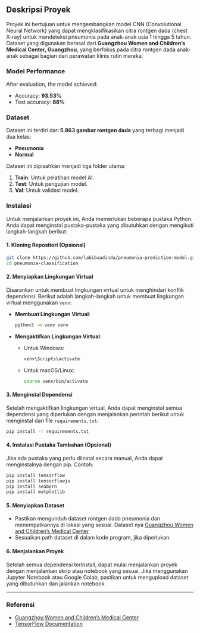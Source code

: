 ## Deskripsi Proyek

Proyek ini bertujuan untuk mengembangkan model CNN (Convolutional Neural Network) yang dapat mengklasifikasikan citra rontgen dada (chest X-ray) untuk mendeteksi pneumonia pada anak-anak usia 1 hingga 5 tahun. Dataset yang digunakan berasal dari **Guangzhou Women and Children’s Medical Center, Guangzhou**, yang berfokus pada citra rontgen dada anak-anak sebagai bagian dari perawatan klinis rutin mereka.

### Model Performance
After evaluation, the model achieved:

* Accuracy: **93.53%**
* Test accuracy: **88%**


### Dataset

Dataset ini terdiri dari **5.863 gambar rontgen dada** yang terbagi menjadi dua kelas:

* **Pneumonia**
* **Normal**

Dataset ini dipisahkan menjadi tiga folder utama:

1. **Train**: Untuk pelatihan model AI.
2. **Test**: Untuk pengujian model.
3. **Val**: Untuk validasi model.

### Instalasi

Untuk menjalankan proyek ini, Anda memerlukan beberapa pustaka Python. Anda dapat menginstal pustaka-pustaka yang dibutuhkan dengan mengikuti langkah-langkah berikut:

#### 1. **Kloning Repositori (Opsional)**
```bash
git clone https://github.com/labibaadinda/pneumonia-prediction-model.git
cd pneumonia-classification
```

#### 2. **Menyiapkan Lingkungan Virtual**

Disarankan untuk membuat lingkungan virtual untuk menghindari konflik dependensi. Berikut adalah langkah-langkah untuk membuat lingkungan virtual menggunakan `venv`:

* **Membuat Lingkungan Virtual**:

  ```bash
  python3 -m venv venv
  ```

* **Mengaktifkan Lingkungan Virtual**:

  * Untuk Windows:

    ```bash
    venv\Scripts\activate
    ```
  * Untuk macOS/Linux:

    ```bash
    source venv/bin/activate
    ```

#### 3. **Menginstal Dependensi**

Setelah mengaktifkan lingkungan virtual, Anda dapat menginstal semua dependensi yang diperlukan dengan menjalankan perintah berikut untuk menginstal dari file `requirements.txt`:

```bash
pip install -r requirements.txt
```

#### 4. **Instalasi Pustaka Tambahan (Opsional)**

Jika ada pustaka yang perlu diinstal secara manual, Anda dapat menginstalnya dengan pip. Contoh:

```bash
pip install tensorflow
pip install tensorflowjs
pip install seaborn
pip install matplotlib
```

#### 5. **Menyiapkan Dataset**

* Pastikan mengunduh dataset rontgen dada pneumonia dan menempatkannya di lokasi yang sesuai. Dataset nya [Guangzhou Women and Children’s Medical Center](https://www.researchgate.net/figure/The-splits-of-the-pneumonia-datasets-from-Guangzhou-Women-and-Childrens-Medical-Center_tbl1_348896669)
* Sesuaikan path dataset di dalam kode program, jika diperlukan.

#### 6. **Menjalankan Proyek**

Setelah semua dependensi terinstall, dapat mulai menjalankan proyek dengan menjalankan skrip atau notebook yang sesuai. Jika menggunakan Jupyter Notebook atau Google Colab, pastikan untuk mengupload dataset yang dibutuhkan dan jalankan notebook.

---

### Referensi

* [Guangzhou Women and Children’s Medical Center](https://www.researchgate.net/figure/The-splits-of-the-pneumonia-datasets-from-Guangzhou-Women-and-Childrens-Medical-Center_tbl1_348896669)
* [TensorFlow Documentation](https://www.tensorflow.org/)

